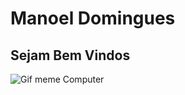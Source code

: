 # Manoel Domingues

## Sejam Bem Vindos ##

![Gif meme Computer](https://tenor.com/pt-BR/view/neetcord-neet-volcel-degen-gif-205244025455434589)
